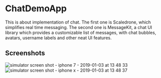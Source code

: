 # ChatDemoApp
This is about implementation of chat. The first one is Scaledrone, which simplifies real time messaging. The second one is MessageKit, a chat UI library which provides a customizable list of messages, with chat bubbles, avatars, username labels and other neat UI features.

## Screenshots


![simulator screen shot - iphone 7 - 2019-01-03 at 13 48 33](https://user-images.githubusercontent.com/30712300/50628494-56da4b80-0f5e-11e9-8c3d-2b5934b2f4a4.png)
![simulator screen shot - iphone x - 2019-01-03 at 13 48 37](https://user-images.githubusercontent.com/30712300/50628495-56da4b80-0f5e-11e9-9ac3-92c436f9803b.png)

